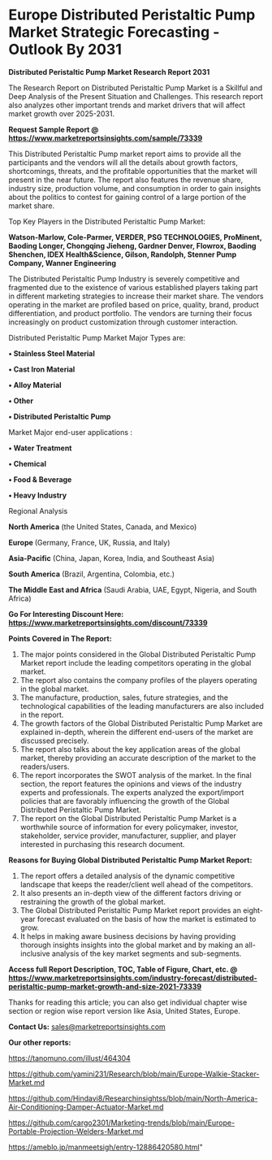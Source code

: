# Europe Distributed Peristaltic Pump Market Strategic Forecasting - Outlook By 2031

<strong>Distributed Peristaltic Pump Market Research Report 2031</strong>

The Research Report on Distributed Peristaltic Pump Market is a Skillful and Deep Analysis of the Present Situation and Challenges. This research report also analyzes other important trends and market drivers that will affect market growth over 2025-2031.

<strong>Request Sample Report @ <a href=https://www.marketreportsinsights.com/sample/73339>https://www.marketreportsinsights.com/sample/73339</a></strong>

This Distributed Peristaltic Pump market report aims to provide all the participants and the vendors will all the details about growth factors, shortcomings, threats, and the profitable opportunities that the market will present in the near future. The report also features the revenue share, industry size, production volume, and consumption in order to gain insights about the politics to contest for gaining control of a large portion of the market share.

Top Key Players in the Distributed Peristaltic Pump Market:

<strong>Watson-Marlow, Cole-Parmer, VERDER, PSG TECHNOLOGIES, ProMinent, Baoding Longer, Chongqing Jieheng, Gardner Denver, Flowrox, Baoding Shenchen, IDEX Health&Science, Gilson, Randolph, Stenner Pump Company, Wanner Engineering</strong>

The Distributed Peristaltic Pump Industry is severely competitive and fragmented due to the existence of various established players taking part in different marketing strategies to increase their market share. The vendors operating in the market are profiled based on price, quality, brand, product differentiation, and product portfolio. The vendors are turning their focus increasingly on product customization through customer interaction.

Distributed Peristaltic Pump Market Major Types are:

<strong>• Stainless Steel Material

• Cast Iron Material

• Alloy Material

• Other

• Distributed Peristaltic Pump</strong>

Market Major end-user applications :

<strong>• Water Treatment

• Chemical

• Food & Beverage

• Heavy Industry</strong>

Regional Analysis

</u><strong><b>North America</b></strong> (the United States, Canada, and Mexico)

<strong><b>Europe </b></strong>(Germany, France, UK, Russia, and Italy)

<strong><b>Asia-Pacific</b></strong> (China, Japan, Korea, India, and Southeast Asia)

<strong><b>South America</b></strong> (Brazil, Argentina, Colombia, etc.)

<strong><b>The Middle East and Africa</b></strong> (Saudi Arabia, UAE, Egypt, Nigeria, and South Africa)

<strong>Go For Interesting Discount Here: <a href=https://www.marketreportsinsights.com/discount/73339>https://www.marketreportsinsights.com/discount/73339</a></strong>

<strong>Points Covered in The Report:</strong>
<ol>
  <li>The major points considered in the Global Distributed Peristaltic Pump Market report include the leading competitors operating in the global market.</li>
  <li>The report also contains the company profiles of the players operating in the global market.</li>
  <li>The manufacture, production, sales, future strategies, and the technological capabilities of the leading manufacturers are also included in the report.</li>
  <li>The growth factors of the Global Distributed Peristaltic Pump Market are explained in-depth, wherein the different end-users of the market are discussed precisely.</li>
  <li>The report also talks about the key application areas of the global market, thereby providing an accurate description of the market to the readers/users.</li>
  <li>The report incorporates the SWOT analysis of the market. In the final section, the report features the opinions and views of the industry experts and professionals. The experts analyzed the export/import policies that are favorably influencing the growth of the Global Distributed Peristaltic Pump Market.</li>
  <li>The report on the Global Distributed Peristaltic Pump Market is a worthwhile source of information for every policymaker, investor, stakeholder, service provider, manufacturer, supplier, and player interested in purchasing this research document.</li>
</ol>
<strong>Reasons for Buying Global Distributed Peristaltic Pump Market Report:</strong>

<ol>
  <li>The report offers a detailed analysis of the dynamic competitive landscape that keeps the reader/client well ahead of the competitors.</li>
  <li>It also presents an in-depth view of the different factors driving or restraining the growth of the global market.</li>
  <li>The Global Distributed Peristaltic Pump Market report provides an eight-year forecast evaluated on the basis of how the market is estimated to grow.</li>
  <li>It helps in making aware business decisions by having providing thorough insights insights into the global market and by making an all-inclusive analysis of the key market segments and sub-segments.</li>
</ol>
<strong>Access full Report Description, TOC, Table of Figure, Chart, etc. @ <a href=https://www.marketreportsinsights.com/industry-forecast/distributed-peristaltic-pump-market-growth-and-size-2021-73339>https://www.marketreportsinsights.com/industry-forecast/distributed-peristaltic-pump-market-growth-and-size-2021-73339</a></strong>


Thanks for reading this article; you can also get individual chapter wise section or region wise report version like Asia, United States, Europe.

<strong>Contact Us:</strong>
sales@marketreportsinsights.com

<strong>Our other reports:</strong>

<a href=https://tanomuno.com/illust/464304>https://tanomuno.com/illust/464304</a>

<a href=https://github.com/yamini231/Research/blob/main/Europe-Walkie-Stacker-Market.md>https://github.com/yamini231/Research/blob/main/Europe-Walkie-Stacker-Market.md</a>

<a href=https://github.com/Hindavi8/Researchinsightss/blob/main/North-America-Air-Conditioning-Damper-Actuator-Market.md>https://github.com/Hindavi8/Researchinsightss/blob/main/North-America-Air-Conditioning-Damper-Actuator-Market.md</a>

<a href=https://github.com/cargo2301/Marketing-trends/blob/main/Europe-Portable-Projection-Welders-Market.md>https://github.com/cargo2301/Marketing-trends/blob/main/Europe-Portable-Projection-Welders-Market.md</a>

<a href=https://ameblo.jp/manmeetsigh/entry-12886420580.html>https://ameblo.jp/manmeetsigh/entry-12886420580.html</a>"
